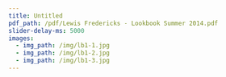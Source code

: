 ```yaml
---
title: Untitled
pdf_path: /pdf/Lewis Fredericks - Lookbook Summer 2014.pdf
slider-delay-ms: 5000
images:
  - img_path: /img/lb1-1.jpg
  - img_path: /img/lb1-2.jpg
  - img_path: /img/lb1-3.jpg
---
```

